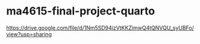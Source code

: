 # ma4615-final-project-quarto
https://drive.google.com/file/d/1Nm5SD94izVtKKZimwQ4tQNVQU_syUBFo/view?usp=sharing
